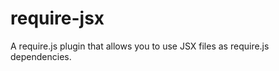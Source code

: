 require-jsx
===========

A require.js plugin that allows you to use JSX files as require.js dependencies.
